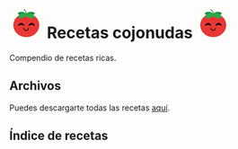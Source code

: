 # ![Screenshot](/img/tomatoEmojiSmall.png) Recetas cojonudas ![Screenshot](/img/tomatoEmojiSmall.png)



Compendio de recetas ricas.

## Archivos

Puedes descargarte todas las recetas [aquí](/files/Recetonas.rar).

## Índice de recetas

